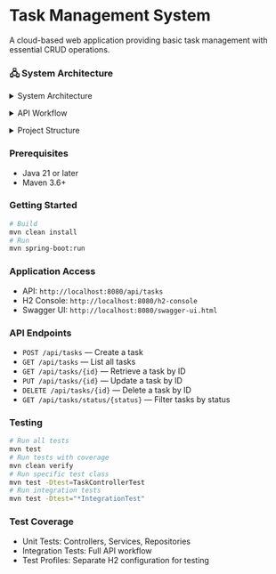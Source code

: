 # Task Management System

A cloud-based web application providing basic task management with essential CRUD operations.

### 🖧 System Architecture

<details> <summary>System Architecture </summary> <pre>

```mermaid
graph TB
%% External
    subgraph External["`**External**`"]
        Client["`**Client**
        REST API calls`"]
    end

%% Core Layers
    subgraph API["`**REST API Layer**`"]
        Controller["`**TaskController** 
        @RestController`"]
    end

    subgraph Business["`**Business Layer**`"]
        Service["`**TaskService** 
        @Service`"]
    end

    subgraph Data["`**Data Layer**`"]
        Repository["`**TaskRepository**
        @Repository`"]
        Database["`**H2 Database**
        jdbc:h2:mem:testdb`"]
    end

%% Models
    subgraph Models["`**Models**`"]
        TaskEntity["`**Task @Entity**
        @Table(name='tasks')`"]
        TaskDTO["`**TaskDto**
        Data Transfer Object`"]
        Status["`**TaskStatus**
        (TO_DO,IN_PROGRESS,DONE)`"]
    end

%% Flow
    Client --> Controller
    Controller --> Service
    Service --> Repository
    Repository --> Database
%% Model Usage
    Service -.-> TaskEntity
    Service -.-> TaskDTO
    TaskEntity -.-> Status
    TaskDTO -.-> Status
```

</pre> </details>
<details> <summary>API Workflow</summary> <pre>

```mermaid
sequenceDiagram
    participant C as Client
    participant TC as TaskController
    participant TS as TaskService
    participant TR as TaskRepository
    C ->> TC: POST /tasks
    TC ->> TS: createTask(taskDto)
    TS ->> TR: save(task)
    TR -->> TS: savedTask
    TS -->> TC: taskDto
    TC -->> C: 201 Created
    C ->> TC: GET /tasks
    TC ->> TS: getAllTasks()
    TS ->> TR: findAll()
    TR -->> TS: taskList
    TS -->> TC: taskDtoList
    TC -->> C: 200 OK
```

</pre> </details>
<details> <summary>Project Structure</summary> <pre>

```
tasksys/
├── pom.xml
├── .gitignore
├── ms.resume.md
├── src/
│   ├── main/
│   │   ├── java/
│   │   │   └── dev/
│   │   │       └── tasksys/
│   │   │           ├── TasksysApplication.java
│   │   │           ├── config/
│   │   │           │   └── OpenApiConfig.java
│   │   │           ├── controller/
│   │   │           │   └── TaskController.java
│   │   │           ├── exception/
│   │   │           │   ├── GlobalExceptionHandler.java
│   │   │           │   └── TaskNotFoundException.java
│   │   │           ├── model/
│   │   │           │   ├── Task.java
│   │   │           │   ├── TaskDto.java
│   │   │           │   └── TaskStatus.java
│   │   │           ├── repository/
│   │   │           │   └── TaskRepository.java
│   │   │           └── service/
│   │   │               └── TaskService.java
│   │   └── resources/
│   │       ├── application.properties
│   │       └── data.sql
│   └── test/
│       ├── java/
│       │   └── dev/
│       │       └── tasksys/
│       │           ├── TasksysApplicationTest.java
│       │           ├── controller/
│       │           │   └── TaskControllerTest.java
│       │           ├── integration/
│       │           │   └── TaskIntegrationTest.java
│       │           ├── repository/
│       │           │   └── TaskRepositoryTest.java
│       │           └── service/
│       │               └── TaskServiceTest.java
│       └── resources/
│           ├── application-test.properties
│           └── test-data.sql
└── target/
```

</pre> </details>

### Prerequisites

- Java 21 or later
- Maven 3.6+

### Getting Started

```bash
# Build
mvn clean install
# Run
mvn spring-boot:run
```

### Application Access

- API: `http://localhost:8080/api/tasks`
- H2 Console: `http://localhost:8080/h2-console`
- Swagger UI: `http://localhost:8080/swagger-ui.html`

### API Endpoints

- `POST /api/tasks` — Create a task
- `GET /api/tasks` — List all tasks
- `GET /api/tasks/{id}` — Retrieve a task by ID
- `PUT /api/tasks/{id}` — Update a task by ID
- `DELETE /api/tasks/{id}` — Delete a task by ID
- `GET /api/tasks/status/{status}` — Filter tasks by status

### Testing

```bash
# Run all tests
mvn test
# Run tests with coverage
mvn clean verify
# Run specific test class
mvn test -Dtest=TaskControllerTest
# Run integration tests
mvn test -Dtest="*IntegrationTest"
```

### Test Coverage

- Unit Tests: Controllers, Services, Repositories
- Integration Tests: Full API workflow
- Test Profiles: Separate H2 configuration for testing
